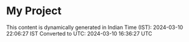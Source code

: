 # My Project

This content is dynamically generated in Indian Time (IST): 2024-03-10 22:06:27 IST
Converted to UTC: 2024-03-10 16:36:27 UTC
